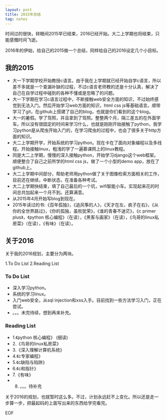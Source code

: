 ```yaml
---
layout: post
title: 2015年总结
tag: notes
---
```


时间过的很快，转眼间2015早已结束，2016已经开始。大二上学期也将结束，只能感慨时间飞逝。

2016年的伊始，给自己的2015做一个总结，同样给自己的2016设定几个小目标。

<h2>我的2015</h2>

*  大一下学期学校开始教授c语言。由于我在上学期就已经开始自学c语言，所以差不多就是一个查漏补缺的过程，不过c语言老师教的还是十分认真，解决了自己在自学过程中碰到的各种不懂或是忽略了的问题。
*  大一下学期在学习c语言过程中，不断接触web安全方面的知识，不过始终感觉到无法入门。然后开始学习web方面的知识，html css js等基础语言。顺带学习了git，在github上搭建了自己的blog，也就是你们看到的这个blog。
*  大一的暑假。学了驾照，并且拿到了驾照。整整两个月，隔三差五的在外面学车。所以没有很固定的时间来学习什么，也就是刚刚开始接触了python，我学习python是从爬虫开始入门的，在学习爬虫的过程中，也会了很多关于http方面的知识。
*  大二上学期开学，开始系统的学习python。现在卡在了面向对象编程以及多线程。开始接触linux，粗浅的学了一遍慕课网上的linux教程。
*  同是大二上学期，慢慢的深入接触python，开始学习django这个web框架。顺便整合了自己之前所学的html css js，做了一个小型的demo app，放在了github上。
*  大二上学期中间部分，帮助老师用python做了关于图像检索方面相关的工作，目前还在继续，中断状态，在准备各种考试。
*  大二上学期快结束，填了自己最后的一个坑，wifi智能小车。实现起来花的时间总共加起来一个月不到。还算满意。
*  从2015年4月开始写blog到现在。
*  2015年读过的书:《百年孤独》，《追风筝的人》，《天才在左，疯子在右》，《从你的全世界路过》，《你的孤独，虽败犹荣》，《谁的青春不迷茫》，《c primer plus》，《python 核心编程》（在读），《黑客与画家》（在读），《鸟哥的linux私房菜》（在读），《有味》（在读）。

<h2>关于2016</h2>

关于我的2016规划，主要分为两块。

1.To Do List
2.Reading List

<h3>To Do List</h3>

*  深入学习python。
*  系统的学习linux。
*  入门web安全，从sql injection和xss入手。目前找到一些方法学习入门，正在尝试。
*   。。。未完待续，想到再来补充。

<h3>Reading List</h3>

*  1.《python 核心编程》 (细读)
*  2.《鸟哥的linux私房菜》
*  3.《深入理解计算机系统》
*  4.《c专家编程》
*  5.《c缺陷与陷阱》
*  6.《c和指针》
*  7.《有味》
*  8. 。。。待补充

关于2016的规划，也就暂时这么多。不过，计划永远赶不上变化。所以还是走一步算一步，把最起码的上面写出来的东西给学完看完。

EOF